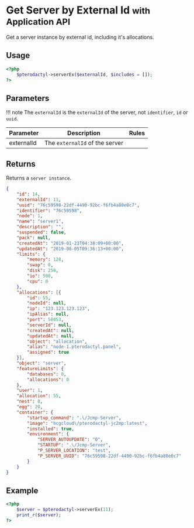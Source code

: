 # Get Server by External Id <small>with Application API</small>
Get a server instance by external id, including it's allocations.

## Usage
``` php
<?php
	$pterodactyl->serverEx($externalId, $includes = []);
?>
```

## Parameters

!!! note
    The `externalId` is the `externalId` of the server, not `identifier`, `id` or `uuid`.

| Parameter | Description | Rules |
| - | - | - |
| externalId | The `externalId` of the server | |

## Returns

Returns a `server instance`.

``` json
{
	"id": 14,
	"externalId": 11,
	"uuid": "76c59598-22df-4490-92bc-f6fb4a80e0c7",
	"identifier": "76c59598",
	"node": 1,
	"name": "server1",
	"description": "",
	"suspended": false,
	"pack": null,
	"createdAt": "2019-01-23T04:38:09+00:00",
	"updatedAt": "2019-08-05T09:36:13+00:00",
	"limits": {
		"memory": 128,
		"swap": 0,
		"disk": 256,
		"io": 500,
		"cpu": 0
	},
	"allocations": [{
		"id": 55,
		"nodeId": null,
		"ip": "123.123.123.123",
		"ipAlias": null,
		"port": 50053,
		"serverId": null,
		"createdAt": null,
		"updatedAt": null,
		"object": "allocation",
		"alias": "node-1.pterodactyl.panel",
		"assigned": true
	}],
	"object": "server",
	"featureLimits": {
		"databases": 0,
		"allocations": 0
	},
	"user": 1,
	"allocation": 55,
	"nest": 8,
	"egg": 20,
	"container": {
		"startup_command": ".\/Jcmp-Server",
		"image": "hcgcloud\/pterodactyl-jc2mp:latest",
		"installed": true,
		"environment": {
			"SERVER_AUTOUPDATE": "0",
			"STARTUP": ".\/Jcmp-Server",
			"P_SERVER_LOCATION": "test",
			"P_SERVER_UUID": "76c59598-22df-4490-92bc-f6fb4a80e0c7"
		}
	}
}
```

## Example

``` php
<?php
	$server = $pterodactyl->serverEx(11);
	print_r($server);
?>
```